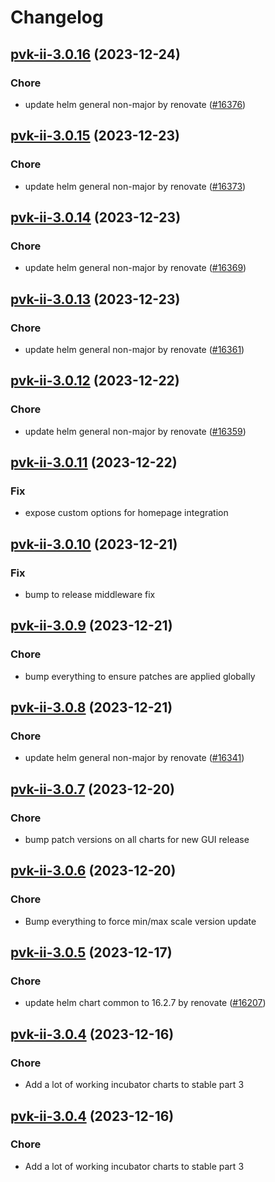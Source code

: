 # Changelog



## [pvk-ii-3.0.16](https://github.com/truecharts/charts/compare/pvk-ii-3.0.15...pvk-ii-3.0.16) (2023-12-24)

### Chore

- update helm general non-major by renovate ([#16376](https://github.com/truecharts/charts/issues/16376))
  
  


## [pvk-ii-3.0.15](https://github.com/truecharts/charts/compare/pvk-ii-3.0.14...pvk-ii-3.0.15) (2023-12-23)

### Chore

- update helm general non-major by renovate ([#16373](https://github.com/truecharts/charts/issues/16373))
  
  


## [pvk-ii-3.0.14](https://github.com/truecharts/charts/compare/pvk-ii-3.0.13...pvk-ii-3.0.14) (2023-12-23)

### Chore

- update helm general non-major by renovate ([#16369](https://github.com/truecharts/charts/issues/16369))
  
  


## [pvk-ii-3.0.13](https://github.com/truecharts/charts/compare/pvk-ii-3.0.12...pvk-ii-3.0.13) (2023-12-23)

### Chore

- update helm general non-major by renovate ([#16361](https://github.com/truecharts/charts/issues/16361))
  
  


## [pvk-ii-3.0.12](https://github.com/truecharts/charts/compare/pvk-ii-3.0.11...pvk-ii-3.0.12) (2023-12-22)

### Chore

- update helm general non-major by renovate ([#16359](https://github.com/truecharts/charts/issues/16359))
  
  


## [pvk-ii-3.0.11](https://github.com/truecharts/charts/compare/pvk-ii-3.0.10...pvk-ii-3.0.11) (2023-12-22)

### Fix

- expose custom options for homepage integration
  
  


## [pvk-ii-3.0.10](https://github.com/truecharts/charts/compare/pvk-ii-3.0.9...pvk-ii-3.0.10) (2023-12-21)

### Fix

- bump to release middleware fix
  
  


## [pvk-ii-3.0.9](https://github.com/truecharts/charts/compare/pvk-ii-3.0.8...pvk-ii-3.0.9) (2023-12-21)

### Chore

- bump everything to ensure patches are applied globally
  
  


## [pvk-ii-3.0.8](https://github.com/truecharts/charts/compare/pvk-ii-3.0.7...pvk-ii-3.0.8) (2023-12-21)

### Chore

- update helm general non-major by renovate ([#16341](https://github.com/truecharts/charts/issues/16341))
  
  


## [pvk-ii-3.0.7](https://github.com/truecharts/charts/compare/pvk-ii-3.0.6...pvk-ii-3.0.7) (2023-12-20)

### Chore

- bump patch versions on all charts for new GUI release
  
  


## [pvk-ii-3.0.6](https://github.com/truecharts/charts/compare/pvk-ii-3.0.5...pvk-ii-3.0.6) (2023-12-20)

### Chore

- Bump everything to force min/max scale version update
  
  


## [pvk-ii-3.0.5](https://github.com/truecharts/charts/compare/pvk-ii-3.0.4...pvk-ii-3.0.5) (2023-12-17)

### Chore

- update helm chart common to 16.2.7 by renovate ([#16207](https://github.com/truecharts/charts/issues/16207))
  
  


## [pvk-ii-3.0.4](https://github.com/truecharts/charts/compare/pvk-ii-2.0.13...pvk-ii-3.0.4) (2023-12-16)

### Chore

- Add a lot of working incubator charts to stable part 3
  
  


## [pvk-ii-3.0.4](https://github.com/truecharts/charts/compare/pvk-ii-2.0.13...pvk-ii-3.0.4) (2023-12-16)

### Chore

- Add a lot of working incubator charts to stable part 3
  
  